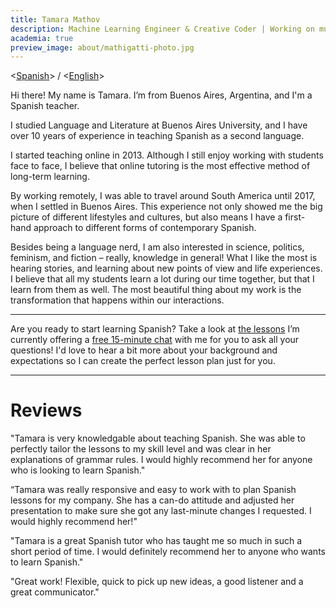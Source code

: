 ```yaml
---
title: Tamara Mathov
description: Machine Learning Engineer & Creative Coder | Working on music information retrieval and natural language processing | 🤖 I like to make computers talk and sing
academia: true
preview_image: about/mathigatti-photo.jpg
---
```


<div id="video"></div>


<[Spanish](/?lang=es)> / <[English](/?lang=en)>

<script>


var currentPageUrl = document.URL;
var url = new URL(currentPageUrl);
var lang = url.searchParams.get("lang");

if (lang == 'en'){
    var code = '<iframe width="560" height="315" id="demo" src="https://www.youtube.com/embed/vl5xa6D1S58" title="YouTube video player" frameborder="0" allow="accelerometer; autoplay; clipboard-write; encrypted-media; gyroscope; picture-in-picture" allowfullscreen></iframe>'
    document.getElementById("video").insertAdjacentHTML('afterend', code);
} else {
    var code = '<iframe width="560" height="315" id="demo" src="https://www.youtube.com/embed/zxixqQlckc0" title="YouTube video player" frameborder="0" allow="accelerometer; autoplay; clipboard-write; encrypted-media; gyroscope; picture-in-picture" allowfullscreen></iframe>'
    document.getElementById("video").insertAdjacentHTML('afterend', code);
}
</script>

Hi there! My name is Tamara. I’m from Buenos Aires, Argentina, and I'm a Spanish teacher.
 
I studied Language and Literature at Buenos Aires University, and I have over 10 years of experience in teaching Spanish as a second language.
 
I started teaching online in 2013. Although I still enjoy working with students face to face, I believe that online tutoring is the most effective method of long-term learning.
 
By working remotely, I was able to travel around South America until 2017, when I settled in Buenos Aires. This experience not only showed me the big picture of different lifestyles and cultures, but also means I have a first-hand approach to different forms of contemporary Spanish.
 
Besides being a language nerd, I am also interested in science, politics, feminism, and fiction – really, knowledge in general! What I like the most is hearing stories, and learning about new points of view and life experiences. I believe that all my students learn a lot during our time together, but that I learn from them as well. The most beautiful thing about my work is the transformation that happens within our interactions.

---

Are you ready to start learning Spanish? Take a look at [the lessons](/lessons) I’m currently offering a [free 15-minute chat](https://calendly.com/tamaramathov) with me for you to ask all your questions! I'd love to hear a bit more about your background and expectations so I can create the perfect lesson plan just for you.

---

# Reviews

"Tamara is very knowledgable about teaching Spanish. She was able to perfectly tailor the lessons to my skill level and was clear in her explanations of grammar rules. I would highly recommend her for anyone who is looking to learn Spanish."
 

“Tamara was really responsive and easy to work with to plan Spanish lessons for my company. She has a can-do attitude and adjusted her presentation to make sure she got any last-minute changes I requested. I would highly recommend her!"

"Tamara is a great Spanish tutor who has taught me so much in such a short period of time. I would definitely recommend her to anyone who wants to learn Spanish."

"Great work! Flexible, quick to pick up new ideas, a good listener and a great communicator."
